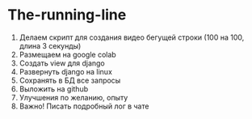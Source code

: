 # The-running-line

1) Делаем скрипт для создания видео бегущей строки (100 на 100, длина 3 секунды)
2) Размещаем на google colab
3) Создать view для django
4) Развернуть django на linux
5) Сохранять в БД все запросы
6) Выложить на github
7) Улучшения по желанию, опыту
8) Важно! Писать подробный лог в чате 

